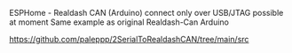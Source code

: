 ESPHome - Realdash CAN (Arduino)
connect only over USB/JTAG possible at moment
Same example as original Realdash-Can Arduino

https://github.com/paleppp/2SerialToRealdashCAN/tree/main/src
